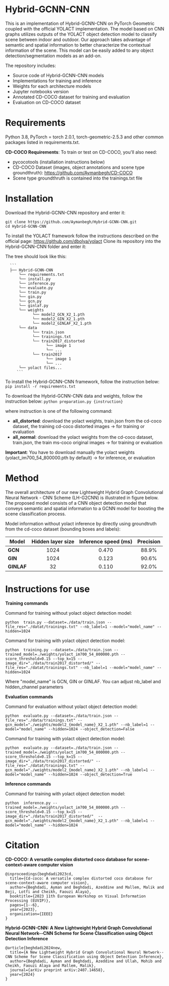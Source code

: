 # Hybrid-GCNN-CNN
This is an implementation of Hybrid-GCNN-CNN on PyTorch Geometric coupled with the official YOLACT implementation. The model based on CNN graphs utilizes outputs of the YOLACT object detection model to classify scene between indoor and outdoor. Our approach takes advantage of semantic and spatial information to better characterize the contextual information of the scene. This model can be easily added to any object detection/segmentation models as an add-on.

The repository includes:
-  Source code of Hybrid-GCNN-CNN models
-  Implementations for training and inference
-  Weights for each architecture models
-  Jupyter notebooks version
-  Annotated CD-COCO dataset for training and evaluation
-  Evaluation on CD-COCO dataset

# Requirements

Python 3.8, PyTorch = torch 2.0.1, torch-geometric-2.5.3 and other common packages listed in requirements.txt.

**CD-COCO Requirements**:
To train or test on CD-COCO, you'll also need:
- pycocotools (installation instructions below)
- CD-COCO Dataset (images, object annotations and scene type groundthruth): https://github.com/Aymanbegh/CD-COCO
- Scene type groundthruth is contained into the trainings.txt file


# Installation
Download the Hybrid-GCNN-CNN repository and enter it:

```
git clone https://github.com/Aymanbegh/Hybrid-GCNN-CNN.git
cd Hybrid-GCNN-CNN
```

To install the YOLACT framework follow the instructions described on the official page: https://github.com/dbolya/yolact
Clone its repository into the Hybrid-GCNN-CNN folder and enter it:

The tree should look like this:

      ```
      ├── Hybrid-GCNN-CNN
          └── requirements.txt
          └── install.py
          └── inference.py
          └── evaluate.py
          └── train.py
          └── gin.py
          └── gcn.py
          └── ginlaf.py
          └── weights
                └── model2_GCN_X2_1.pth
                └── model2_GIN_X2_1.pth
                └── model2_GINLAF_X2_1.pth
          └── data
                └── train.json
                └── trainings.txt
                └── train2017_distorted
                      └── image 1
                      └── ...
                └── train2017
                      └── image 1
                      └── ...
          └── yolact files...              
         ```  

To install the Hybrid-GCNN-CNN framework, follow the instruction below:
      ```
pip install -r requirements.txt
      ```

To download the Hybrid-GCNN-CNN data and weights, follow the instruction below:
      ```
python preparation.py {instruction}
      ```

where instruction is one of the following command:
- **all_distorted**: download the yolact weights, train.json from the cd-coco dataset, the training cd-coco distorted images -> for training or evaluation
- **all_normal**: download the yolact weights from the cd-coco dataset, train.json, the train ms-coco original images -> for training or evaluation

**Important**: You have to download manually the yolact weights (yolact_im700_54_800000.pth by default) -> for inference, or evaluation


# Method
The overall architecture of our new Lightweight Hybrid Graph Convolutional Neural Network - CNN Scheme (LH-G2CNN) is illustrated in figure below. The proposed model consists
of a CNN object detection model that conveys semantic and spatial information to a GCNN model for boosting the scene classification process.

Model information without yolact inference by directly using groundtruth from the cd-coco dataset (bounding boxes and labels):

|Model| Hidden layer size  | Inference speed (ms) | Precision | 
| ------ | :------: | :------: | :------: | 
| **GCN** | 1024 | 0.470 | 88.9% |
| **GIN** | 1024 | 0.123 | 90.6% | 
| **GINLAF** | 32 | 0.110 | 92.0% | 


# Instructions for use

**Training commands**

Command for training without yolact object detection model:

```
python  train.py --dataset=./data/train.json --file_res="./datat/trainings.txt" --nb_label=1 --model="model_name" --hidden=1024
```

Command for training with yolact object detection model:

```
python  training.py --dataset=./data/train.json --trained_model=./weights/yolact_im700_54_800000.pth --score_threshold=0.15 --top_k=15 --image_dir="./data/train2017_distorted/" --file_res="./datat/trainings.txt" --nb_label=1 --model="model_name" --hidden=1024
```

Where "model_name" is GCN, GIN or GINLAF. You can adjust nb_label and hidden_channel parameters

**Evaluation commands**

Command for evaluation without yolact object detection model:

```
python  evaluate.py --dataset=./data/train.json --file_res="./data/trainings.txt" --gcn_model="./weights/model2_{model_name}_X2_1.pth" --nb_label=1 --model="model_name" --hidden=1024 --object_detection=False
```

Command for training with yolact object detection model:

```
python  evaluate.py --dataset=./data/train.json --trained_model=./weights/yolact_im700_54_800000.pth --score_threshold=0.15 --top_k=15 --image_dir="./data/train2017_distorted/" --file_res="./datat/trainings.txt" --gcn_model="./weights/model2_{model_name}_X2_1.pth" --nb_label=1 --model="model_name" --hidden=1024 --object_detection=True
```

**Inference commands**

Command for training with yolact object detection model:

```
python  inference.py --trained_model=./weights/yolact_im700_54_800000.pth --score_threshold=0.15 --top_k=15 --image_dir="./data/train2017_distorted/"  --gcn_model="./weights/model2_{model_name}_X2_1.pth" --nb_label=1 --model="model_name" --hidden=1024

```

# Citation
**CD-COCO: A versatile complex distorted coco database for scene-context-aware computer vision**
```
@inproceedings{beghdadi2023cd,
  title={Cd-coco: A versatile complex distorted coco database for scene-context-aware computer vision},
  author={Beghdadi, Ayman and Beghdadi, Azeddine and Mallem, Malik and Beji, Lotfi and Cheikh, Faouzi Alaya},
  booktitle={2023 11th European Workshop on Visual Information Processing (EUVIP)},
  pages={1--6},
  year={2023},
  organization={IEEE}
}
```

**Hybrid-GCNN-CNN: A New Lightweight Hybrid Graph Convolutional Neural Network--CNN Scheme for Scene Classification using Object Detection Inference**

```
@article{beghdadi2024new,
  title={A New Lightweight Hybrid Graph Convolutional Neural Network--CNN Scheme for Scene Classification using Object Detection Inference},
  author={Beghdadi, Ayman and Beghdadi, Azeddine and Ullah, Mohib and Cheikh, Faouzi Alaya and Mallem, Malik},
  journal={arXiv preprint arXiv:2407.14658},
  year={2024}
}
```
